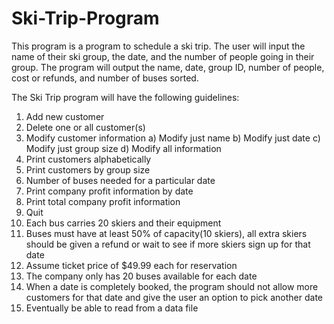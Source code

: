 # Ski-Trip-Program
This program is a program to schedule a ski trip.
The user will input the name of their ski group, 
the date, and the number of people 
going in their group. The program will output the 
name, date, group ID, number of people, cost or 
refunds, and number of buses sorted.

The Ski Trip program will have the following guidelines:
1) Add new customer
2) Delete one or all customer(s)
3) Modify customer information
  a) Modify just name
  b) Modify just date
  c) Modify just group size
  d) Modify all information
4) Print customers alphabetically
5) Print customers by group size
6) Number of buses needed for a particular date
7) Print company profit information by date
8) Print total company profit information
9) Quit
10) Each bus carries 20 skiers and their equipment
11) Buses must have at least 50% of capacity(10 skiers), all extra skiers should 
    be given a refund or wait to see if more skiers sign up for that date
12) Assume ticket price of $49.99 each for reservation
13) The company only has 20 buses available for each date
14) When a date is completely booked, the program should not allow more 
    customers for that date and give the user an option to pick another date
15) Eventually be able to read from a data file
